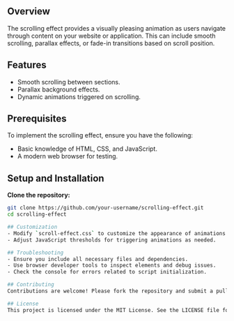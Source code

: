 ## Overview
The scrolling effect provides a visually pleasing animation as users navigate through content on your website or application. This can include smooth scrolling, parallax effects, or fade-in transitions based on scroll position.

## Features
- Smooth scrolling between sections.
- Parallax background effects.
- Dynamic animations triggered on scrolling.

## Prerequisites
To implement the scrolling effect, ensure you have the following:
- Basic knowledge of HTML, CSS, and JavaScript.
- A modern web browser for testing.

## Setup and Installation
**Clone the repository:**
   ```bash
   git clone https://github.com/your-username/scrolling-effect.git
   cd scrolling-effect

## Customization
- Modify `scroll-effect.css` to customize the appearance of animations.
- Adjust JavaScript thresholds for triggering animations as needed.

## Troubleshooting
- Ensure you include all necessary files and dependencies.
- Use browser developer tools to inspect elements and debug issues.
- Check the console for errors related to script initialization.

## Contributing
Contributions are welcome! Please fork the repository and submit a pull request for any improvements or bug fixes.

## License
This project is licensed under the MIT License. See the LICENSE file for details.
